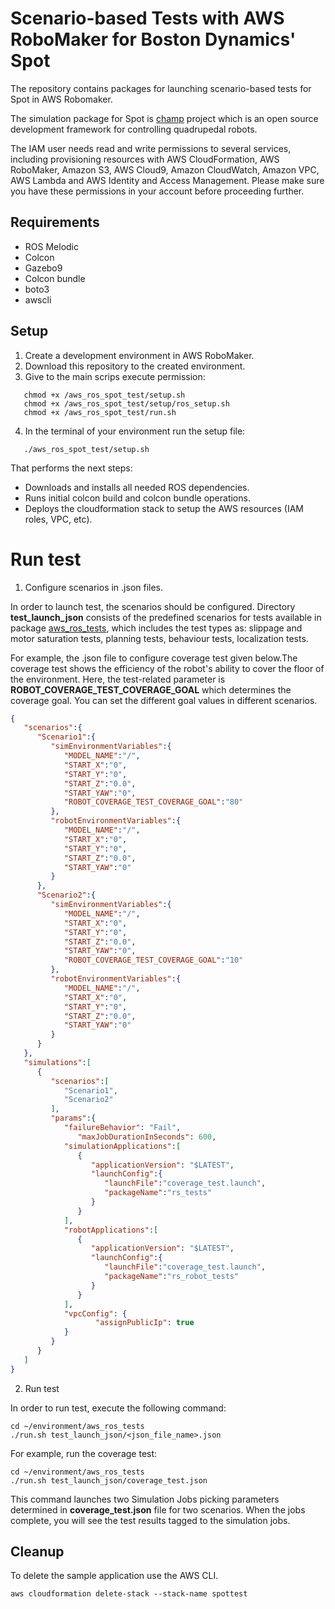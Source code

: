 # Scenario-based Tests with AWS RoboMaker for Boston Dynamics' Spot
The repository contains packages for launching scenario-based tests for Spot in AWS Robomaker.

The simulation package for Spot is [champ](https://github.com/chvmp/champ) project which is an open source development framework for controlling quadrupedal robots. 

The IAM user needs read and write permissions to several services, including provisioning resources with AWS CloudFormation, AWS RoboMaker, Amazon S3, AWS Cloud9, Amazon CloudWatch, Amazon VPC, AWS Lambda and AWS Identity and Access Management. 
Please make sure you have these permissions in your account before proceeding further.

## Requirements
- ROS Melodic
- Colcon 
- Gazebo9 
- Colcon bundle 
- boto3 
- awscli 

## Setup
1. Create a development environment in AWS RoboMaker.
2. Download this repository to the created environment.
3. Give to the main scrips execute permission:
````shell
   chmod +x /aws_ros_spot_test/setup.sh
   chmod +x /aws_ros_spot_test/setup/ros_setup.sh
   chmod +x /aws_ros_spot_test/run.sh
````
4. In the terminal of your environment run the setup file:
````shell
   ./aws_ros_spot_test/setup.sh
 ````
   That performs the next steps:
   - Downloads and installs all needed ROS dependencies.
   - Runs initial colcon build and colcon bundle operations.
   - Deploys the cloudformation stack to setup the AWS resources (IAM roles, VPC, etc).

# Run test

1. Configure scenarios in .json files.

In order to launch test, the scenarios should be configured. Directory **test_launch_json** consists of the predefined 
scenarios for tests available in package [aws_ros_tests](https://github.com/SoftServeSAG/aws_ros_tests),
which includes the test types as: slippage and motor saturation tests, planning tests, behaviour tests, localization tests.

For example, the .json file to configure coverage test given below.The coverage test shows the efficiency of the robot's ability to cover the floor of the environment. 
Here, the test-related parameter is **ROBOT_COVERAGE_TEST_COVERAGE_GOAL** which determines the coverage goal. You can set the different goal values in different scenarios.

```json
{
   "scenarios":{
      "Scenario1":{
         "simEnvironmentVariables":{
            "MODEL_NAME":"/",
            "START_X":"0",
            "START_Y":"0",
            "START_Z":"0.0",
            "START_YAW":"0",
            "ROBOT_COVERAGE_TEST_COVERAGE_GOAL":"80"
         },
         "robotEnvironmentVariables":{
            "MODEL_NAME":"/",
            "START_X":"0",
            "START_Y":"0",
            "START_Z":"0.0",
            "START_YAW":"0"
         }
      },
      "Scenario2":{
         "simEnvironmentVariables":{
            "MODEL_NAME":"/",
            "START_X":"0",
            "START_Y":"0",
            "START_Z":"0.0",
            "START_YAW":"0",
            "ROBOT_COVERAGE_TEST_COVERAGE_GOAL":"10"
         },
         "robotEnvironmentVariables":{
            "MODEL_NAME":"/",
            "START_X":"0",
            "START_Y":"0",
            "START_Z":"0.0",
            "START_YAW":"0"
         }
      }
   },
   "simulations":[
      {
         "scenarios":[
            "Scenario1", 
            "Scenario2"
         ],
         "params":{
            "failureBehavior": "Fail",
			   "maxJobDurationInSeconds": 600,
            "simulationApplications":[
               {
                  "applicationVersion": "$LATEST",
                  "launchConfig":{
                     "launchFile":"coverage_test.launch",
                     "packageName":"rs_tests"
                  }
               }
            ],
            "robotApplications":[
               {
                  "applicationVersion": "$LATEST",
                  "launchConfig":{
                     "launchFile":"coverage_test.launch",
                     "packageName":"rs_robot_tests"
                  }
               }
            ],
            "vpcConfig": {
				   "assignPublicIp": true
            }
         }
      }
   ]
}
```
2. Run test

In order to run test, execute the following command:
```
cd ~/environment/aws_ros_tests
./run.sh test_launch_json/<json_file_name>.json
```
For example, run the coverage test:
```
cd ~/environment/aws_ros_tests
./run.sh test_launch_json/coverage_test.json
```
This command launches two Simulation Jobs picking parameters determined in **coverage_test.json** file for two scenarios. 
When the jobs complete, you will see the test results tagged to the simulation jobs.

## Cleanup

To delete the sample application use the AWS CLI.
```
aws cloudformation delete-stack --stack-name spottest
```
